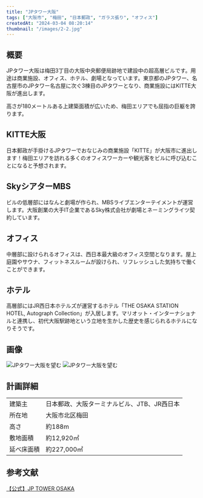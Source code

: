 ```yaml
---
title: "JPタワー大阪"
tags: ["大阪市", "梅田", "日本郵政", "ガラス張り", "オフィス"]
createdAt: "2024-03-04 08:20:14"
thumbnail: "/images/2-2.jpg"
---
```


## 概要
JPタワー大阪は梅田3丁目の大阪中央郵便局跡地で建設中の超高層ビルです。用途は商業施設、オフィス、ホテル、劇場となっています。東京都のJPタワー、名古屋市のJPタワー名古屋に次ぐ3棟目のJPタワーとなり、商業施設にはKITTE大阪が進出します。

高さが180メートルある上建築面積が広いため、梅田エリアでも屈指の巨躯を誇ります。

## KITTE大阪
日本郵政が手掛けるJPタワーでおなじみの商業施設「KITTE」が大阪市に進出します！梅田エリアを訪れる多くのオフィスワーカーや観光客をビルに呼び込むことになると予想されます。

## SkyシアターMBS
ビルの低層部にはなんと劇場が作られ、MBSライブエンターテイメントが運営します。大阪創業の大手IT企業であるSky株式会社が劇場とネーミングライツ契約しています。

## オフィス
中層部に設けられるオフィスは、西日本最大級のオフィス空間となります。屋上庭園やサウナ、フィットネスルームが設けられ、リフレッシュした気持ちで働くことができます。

## ホテル
高層部にはJR西日本ホテルズが運営するホテル「THE OSAKA STATION HOTEL, Autograph Collection」が入居します。マリオット・インターナショナルと連携し、初代大阪駅跡地という立地を生かした歴史を感じられるホテルになりそうです。

## 画像
<div class="grid grid-cols-2 gap-x-2">
	<img src="/images/2-1.jpg" alt="JPタワー大阪を望む"/>
	<img src="/images/2-2.jpg" alt="JPタワー大阪を望む"/>
</div>

## 計画詳細
| | |
| ---- | ----
| 建築主 | 日本郵政、大阪ターミナルビル、JTB、JR西日本
| 所在地 | 大阪市北区梅田
| 高さ | 約188m
| 敷地面積 |	約12,920㎡
| 延べ床面積 | 約227,000㎡

## 参考文献

[【公式】JP TOWER OSAKA](https://jptower-kitte-osaka.jp)